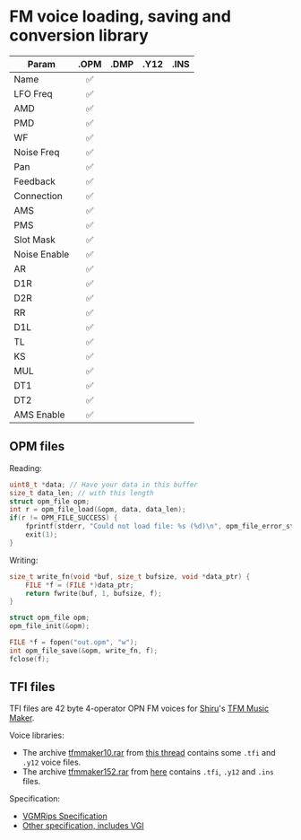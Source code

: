 FM voice loading, saving and conversion library
===============================================

| Param        | .OPM  | .DMP | .Y12 | .INS |
|--------------|:-----:|:----:|:----:|:----:|
| Name         |   ✅  |      |      |      |
| LFO Freq     |   ✅  |      |      |      |
| AMD          |   ✅  |      |      |      |
| PMD          |   ✅  |      |      |      |
| WF           |   ✅  |      |      |      |
| Noise Freq   |   ✅  |      |      |      |
| Pan          |   ✅  |      |      |      |
| Feedback     |   ✅  |      |      |      |
| Connection   |   ✅  |      |      |      |
| AMS          |   ✅  |      |      |      |
| PMS          |   ✅  |      |      |      |
| Slot Mask    |   ✅  |      |      |      |
| Noise Enable |   ✅  |      |      |      |
| AR           |   ✅  |      |      |      |
| D1R          |   ✅  |      |      |      |
| D2R          |   ✅  |      |      |      |
| RR           |   ✅  |      |      |      |
| D1L          |   ✅  |      |      |      |
| TL           |   ✅  |      |      |      |
| KS           |   ✅  |      |      |      |
| MUL          |   ✅  |      |      |      |
| DT1          |   ✅  |      |      |      |
| DT2          |   ✅  |      |      |      |
| AMS Enable   |   ✅  |      |      |      |

OPM files
---------

Reading:

```C
uint8_t *data; // Have your data in this buffer
size_t data_len; // with this length
struct opm_file opm;
int r = opm_file_load(&opm, data, data_len);
if(r != OPM_FILE_SUCCESS) {
	fprintf(stderr, "Could not load file: %s (%d)\n", opm_file_error_string(r), r);
	exit(1);
}
```

Writing:
```C
size_t write_fn(void *buf, size_t bufsize, void *data_ptr) {
	FILE *f = (FILE *)data_ptr;
	return fwrite(buf, 1, bufsize, f);
}

struct opm_file opm;
opm_file_init(&opm);

FILE *f = fopen("out.opm", "w");
int opm_file_save(&opm, write_fn, f);
fclose(f);
```

TFI files
---------

TFI files are 42 byte 4-operator OPN FM voices for [Shiru](https://shiru.untergrund.net/index.shtml)'s [TFM Music Maker](https://www.pouet.net/prod.php?which=53467).

Voice libraries:

* The archive [tfmmaker10.rar](http://www.nedopc.com/TURBOSOUND/TFMMAKER/tfmmaker10.rar) from [this thread](http://gendev.spritesmind.net/forum/viewtopic.php?t=125) contains some `.tfi` and `.y12` voice files.
* The archive [tfmmaker152.rar](https://ftp.untergrund.net/users/havoc/POUET/dropbox_backup/tfmmaker152.rar) from [here](https://www.pouet.net/prod.php?which=53467) contains `.tfi`, `.y12` and `.ins` files.

Specification:

* [VGMRips Specification](https://vgmrips.net/wiki/TFI_File_Format)
* [Other specification, includes VGI](https://plutiedev.com/format-tfi)
